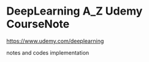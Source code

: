 # DeepLearning A_Z Udemy CourseNote
https://www.udemy.com/deeplearning

notes and codes implementation 
